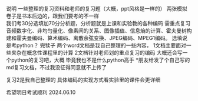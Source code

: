 说明 
一些整理的复习资料和老师的复习题（大概，ppt风格是一样的） 
两张模拟卷子是书本后边的，跟我们要考的不一样   
我们考30分选填加70分分析题，分析题就是上课和实验教的各种编码 
需重点复习音频数字化、非均匀量化、像素间的关系、图像插值、信息熵的计算、霍夫曼树构建和霍夫曼编码、算术编码、离散余弦变换、JPEG编码、MPEG1编码。
选填说是考python？ 
完犊子
两个word文档是我自己整理的一些内容，
1文档主要面对一些夹杂在概念性课程里的计算
2文档针对老师划的重点复习的编码
大概还会写一个python的复习吧，大概
毕竟我也不是什么python高手
*朋友给发了个自己写的md复习文档，不过我没征得同意就不上传了

复习2是我自己整理的 
具体编码的实现方式看实验里的课件会更详细

希望明日考试顺利 
2024.06.10
